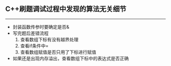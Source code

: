 ## C++刷题调试过程中发现的算法无关细节
***
- 封装函数传参时要确定是否&
- 写完题后差错流程  
   1. 查看数组下标有没有越界处理
   2. 查看if条件中=
   3. 查看数组赋值是否只用了下标进行赋值
- 如果还是出现内存溢出，查看数组下标中的表达式是否正确